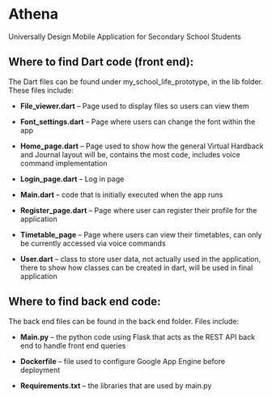 # Athena
Universally Design Mobile Application for Secondary School Students

## Where to find Dart code (front end):

The Dart files can be found under my_school_life_prototype, in the lib folder.
These files include:
*	**File_viewer.dart** – Page used to display files so users can view them

*	**Font_settings.dart** – Page where users can change the font within the app

*	**Home_page.dart** – Page used to show how the general Virtual Hardback and Journal layout will be, contains the most code, includes voice command implementation

*	**Login_page.dart** – Log in page

*	**Main.dart** – code that is initially executed when the app runs

*	**Register_page.dart** – Page where user can register their profile for the application

*	**Timetable_page** – Page where users can view their timetables, can only be currently  accessed via voice commands

*	**User.dart** – class to store user data, not actually used in the application, there to show how classes can be created in dart, will be used in final application

## Where to find back end code:
The back end files can be found in the back end folder. 
Files include:
*	**Main.py** – the python code using Flask that acts as the REST API back end to handle front end queries

*	**Dockerfile** – file used to configure Google App Engine before deployment

*	**Requirements.txt** – the libraries that are used by main.py
